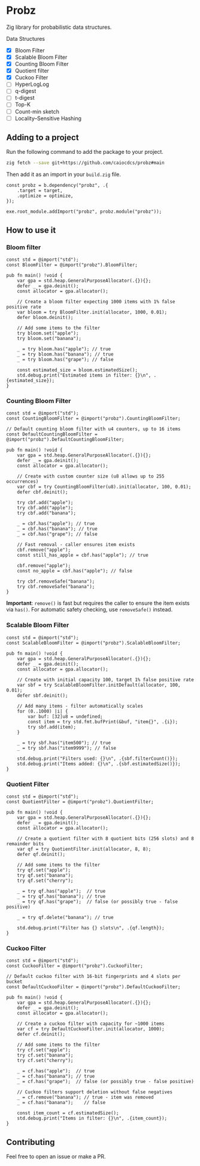 # Probz

Zig library for probabilistic data structures.

Data Structures

- [x] Bloom Filter
- [x] Scalable Bloom Filter
- [x] Counting Bloom Filter
- [x] Quotient filter
- [x] Cuckoo Filter
- [ ] HyperLogLog
- [ ] q-digest
- [ ] t-digest
- [ ] Top-K
- [ ] Count-min sketch
- [ ] Locality–Sensitive Hashing

## Adding to a project
Run the following command to add the package to your project.

```sh
zig fetch --save git+https://github.com/caiocdcs/probz#main
```

Then add it as an import in your `build.zig` file.

```zig
const probz = b.dependency("probz", .{
    .target = target,
    .optimize = optimize,
});

exe.root_module.addImport("probz", probz.module("probz"));
```

## How to use it

### Bloom filter

```zig
const std = @import("std");
const BloomFilter = @import("probz").BloomFilter;

pub fn main() !void {
    var gpa = std.heap.GeneralPurposeAllocator(.{}){};
    defer _ = gpa.deinit();
    const allocator = gpa.allocator();

    // Create a bloom filter expecting 1000 items with 1% false positive rate
    var bloom = try BloomFilter.init(allocator, 1000, 0.01);
    defer bloom.deinit();

    // Add some items to the filter
    try bloom.set("apple");
    try bloom.set("banana");

    _ = try bloom.has("apple"); // true
    _ = try bloom.has("banana"); // true
    _ = try bloom.has("grape"); // false

    const estimated_size = bloom.estimatedSize();
    std.debug.print("Estimated items in filter: {}\n", .{estimated_size});
}
```

### Counting Bloom Filter

```zig
const std = @import("std");
const CountingBloomFilter = @import("probz").CountingBloomFilter;

// Default counting bloom filter with u4 counters, up to 16 items
const DefaultCountingBloomFilter = @import("probz").DefaultCountingBloomFilter;

pub fn main() !void {
    var gpa = std.heap.GeneralPurposeAllocator(.{}){};
    defer _ = gpa.deinit();
    const allocator = gpa.allocator();

    // Create with custom counter size (u8 allows up to 255 occurrences)
    var cbf = try CountingBloomFilter(u8).init(allocator, 100, 0.01);
    defer cbf.deinit();

    try cbf.add("apple");
    try cbf.add("apple");
    try cbf.add("banana");

    _ = cbf.has("apple"); // true
    _ = cbf.has("banana"); // true
    _ = cbf.has("grape"); // false

    // Fast removal - caller ensures item exists
    cbf.remove("apple");
    const still_has_apple = cbf.has("apple"); // true

    cbf.remove("apple");
    const no_apple = cbf.has("apple"); // false

    try cbf.removeSafe("banana");
    try cbf.removeSafe("banana");
}
```

**Important**: `remove()` is fast but requires the caller to ensure the item exists via `has()`. For automatic safety checking, use `removeSafe()` instead.

### Scalable Bloom Filter

```zig
const std = @import("std");
const ScalableBloomFilter = @import("probz").ScalableBloomFilter;

pub fn main() !void {
    var gpa = std.heap.GeneralPurposeAllocator(.{}){};
    defer _ = gpa.deinit();
    const allocator = gpa.allocator();

    // Create with initial capacity 100, target 1% false positive rate
    var sbf = try ScalableBloomFilter.initDefault(allocator, 100, 0.01);
    defer sbf.deinit();

    // Add many items - filter automatically scales
    for (0..1000) |i| {
        var buf: [32]u8 = undefined;
        const item = try std.fmt.bufPrint(&buf, "item{}", .{i});
        try sbf.add(item);
    }

    _ = try sbf.has("item500"); // true
    _ = try sbf.has("item9999"); // false

    std.debug.print("Filters used: {}\n", .{sbf.filterCount()});
    std.debug.print("Items added: {}\n", .{sbf.estimatedSize()});
}
```

### Quotient Filter

```zig
const std = @import("std");
const QuotientFilter = @import("probz").QuotientFilter;

pub fn main() !void {
    var gpa = std.heap.GeneralPurposeAllocator(.{}){};
    defer _ = gpa.deinit();
    const allocator = gpa.allocator();

    // Create a quotient filter with 8 quotient bits (256 slots) and 8 remainder bits
    var qf = try QuotientFilter.init(allocator, 8, 8);
    defer qf.deinit();

    // Add some items to the filter
    try qf.set("apple");
    try qf.set("banana");
    try qf.set("cherry");

    _ = try qf.has("apple");  // true
    _ = try qf.has("banana"); // true
    _ = try qf.has("grape");  // false (or possibly true - false positive)

    _ = try qf.delete("banana"); // true

    std.debug.print("Filter has {} slots\n", .{qf.length});
}
```

### Cuckoo Filter

```zig
const std = @import("std");
const CuckooFilter = @import("probz").CuckooFilter;

// Default cuckoo filter with 16-bit fingerprints and 4 slots per bucket
const DefaultCuckooFilter = @import("probz").DefaultCuckooFilter;

pub fn main() !void {
    var gpa = std.heap.GeneralPurposeAllocator(.{}){};
    defer _ = gpa.deinit();
    const allocator = gpa.allocator();

    // Create a cuckoo filter with capacity for ~1000 items
    var cf = try DefaultCuckooFilter.init(allocator, 1000);
    defer cf.deinit();

    // Add some items to the filter
    try cf.set("apple");
    try cf.set("banana");
    try cf.set("cherry");

    _ = cf.has("apple");  // true
    _ = cf.has("banana"); // true
    _ = cf.has("grape");  // false (or possibly true - false positive)

    // Cuckoo filters support deletion without false negatives
    _ = cf.remove("banana"); // true - item was removed
    _ = cf.has("banana");    // false

    const item_count = cf.estimatedSize();
    std.debug.print("Items in filter: {}\n", .{item_count});
}
```


## Contributing

Feel free to open an issue or make a PR.
